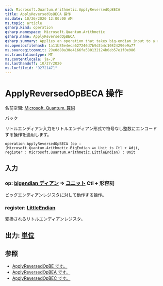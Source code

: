 ```yaml
---
uid: Microsoft.Quantum.Arithmetic.ApplyReversedOpBECA
title: ApplyReversedOpBECA 操作
ms.date: 10/26/2020 12:00:00 AM
ms.topic: article
qsharp.kind: operation
qsharp.namespace: Microsoft.Quantum.Arithmetic
qsharp.name: ApplyReversedOpBECA
qsharp.summary: Applies an operation that takes big-endian input to a register encoding an unsigned integer using little-endian format.
ms.openlocfilehash: 1a11b85e4eca627246d7b9d3b4c10824296e9a77
ms.sourcegitcommit: 29e0d88a30e4166fa580132124b0eb57e1f0e986
ms.translationtype: MT
ms.contentlocale: ja-JP
ms.lasthandoff: 10/27/2020
ms.locfileid: "92721471"
---
```

# <a name="applyreversedopbeca-operation"></a>ApplyReversedOpBECA 操作

名前空間: [Microsoft. Quantum. 算術](xref:Microsoft.Quantum.Arithmetic)

パック [](https://nuget.org/packages/)


リトルエンディアン入力をリトルエンディアン形式で符号なし整数にエンコードする操作を適用します。

```qsharp
operation ApplyReversedOpBECA (op : (Microsoft.Quantum.Arithmetic.BigEndian => Unit is Ctl + Adj), register : Microsoft.Quantum.Arithmetic.LittleEndian) : Unit
```


## <a name="input"></a>入力

### <a name="op--bigendian--unit-ctl--adj"></a>op: [bigendian ディアン](xref:Microsoft.Quantum.Arithmetic.BigEndian) => [ユニット](xref:microsoft.quantum.lang-ref.unit) Ctl + 形容詞

ビッグエンディアンレジスタに対して動作する操作。


### <a name="register--littleendian"></a>register: [LittleEndian](xref:Microsoft.Quantum.Arithmetic.LittleEndian)

変換されるリトルエンディアンレジスタ。



## <a name="output--unit"></a>出力: [単位](xref:microsoft.quantum.lang-ref.unit)



## <a name="see-also"></a>参照

- [ApplyReversedOpBE です。](xref:Microsoft.Quantum.Arithmetic.ApplyReversedOpBE)
- [ApplyReversedOpBEA です。](xref:Microsoft.Quantum.Arithmetic.ApplyReversedOpBEA)
- [ApplyReversedOpBEC です。](xref:Microsoft.Quantum.Arithmetic.ApplyReversedOpBEC)